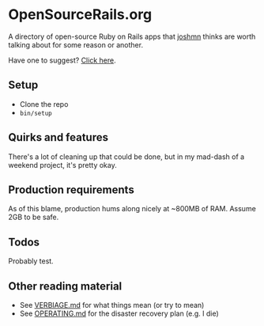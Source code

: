 # OpenSourceRails.org

A directory of open-source Ruby on Rails apps that [joshmn](/joshmn) thinks are worth talking about for some reason or another.

Have one to suggest? [Click here](https://github.com/opensourcerails-org/suggestions/issues/new).

## Setup

* Clone the repo
* `bin/setup`

## Quirks and features

There's a lot of cleaning up that could be done, but in my mad-dash of a weekend project, it's pretty okay.

## Production requirements

As of this blame, production hums along nicely at ~800MB of RAM. Assume 2GB to be safe.

## Todos

Probably test.

## Other reading material

* See [VERBIAGE.md](VERBIAGE.md) for what things mean (or try to mean)
* See [OPERATING.md](OPERATING.md) for the disaster recovery plan (e.g. I die)
